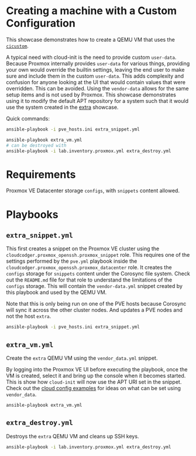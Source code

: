 # Creating a machine with a Custom Configuration

This showcase demonstrates how to create a QEMU VM that uses the [`cicustom`](https://pve.proxmox.com/wiki/Cloud-Init_Support#_custom_cloud_init_configuration).

A typical need with cloud-init is the need to provide custom `user-data`. Because Proxmox internally provides `user-data` for various things, providing your own would override the builtin settings, leaving the end user to make sure and include them in the custom `user-data`. This adds complexity and confusion for anyone looking at the UI that would contain values that were overridden. This can be avoided. Using the `vendor-data` allows for the same setup items and is not used by Proxmox. This showcase demonstrates using it to modify the default APT repository for a system such that it would use the system created in the [extra](extra.md) showcase.

Quick commands:

```bash
ansible-playbook -i pve_hosts.ini extra_snippet.yml

ansible-playbook extra_vm.yml
# can be destroyed with
ansible-playbook -i lab.inventory.proxmox.yml extra_destroy.yml
```

# Requirements

Proxmox VE Datacenter storage `configs`, with `snippets` content allowed.

# Playbooks

## `extra_snippet.yml`

This first creates a snippet on the Proxmox VE cluster using the `cloudcodger.proxmox_openssh.proxmox_snippet` role. This requires one of the settings performed by the `pve.yml` playbook inside the `cloudcodger.proxmox_openssh.proxmox_datacenter` role. It creates the `configs` storage for `snippets` content under the Corosync file system. Check out the `README.md` file for that role to understand the limitations of the `configs` storage. This will contain the `vendor-data.yml` snippet created by this playbook and used by the QEMU VM.

Note that this is only being run on one of the PVE hosts because Corosync will sync it across the other cluster nodes. And updates a PVE nodes and not the host `extra`.

```bash
ansible-playbook -i pve_hosts.ini extra_snippet.yml
```

## `extra_vm.yml`

Create the `extra` QEMU VM using the `vendor_data.yml` snippet.

By logging into the Proxmox VE UI before executing the playbook, once the VM is created, select it and bring up the console when it becomes started. This is show how `cloud-init` will now use the APT URI set in the snippet. Check out the [cloud config examples](https://cloudinit.readthedocs.io/en/latest/reference/examples.html) for ideas on what can be set using `vendor_data`.

```bash
ansible-playbook extra_vm.yml
```

## `extra_destroy.yml`

Destroys the `extra` QEMU VM and cleans up SSH keys.

```bash
ansible-playbook -i lab.inventory.proxmox.yml extra_destroy.yml
```
